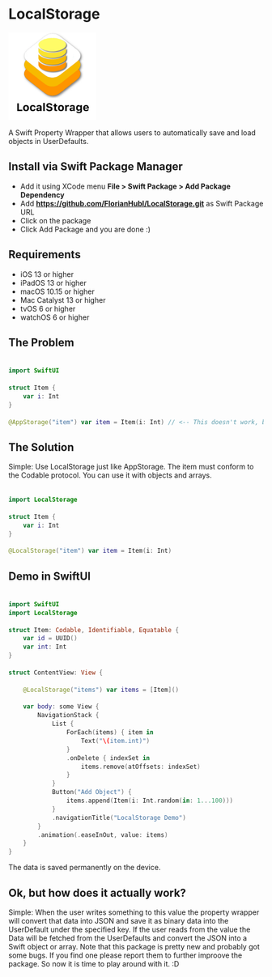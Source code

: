 # LocalStorage

<img src="https://github.com/FlorianHubl/LocalStorage/blob/main/LocalStorage.png" width="173" height="173">

A Swift Property Wrapper that allows users to automatically save and load objects in UserDefaults.

## Install via Swift Package Manager

- Add it using XCode menu **File > Swift Package > Add Package Dependency**
- Add **https://github.com/FlorianHubl/LocalStorage.git** as Swift Package URL
- Click on the package
- Click Add Package and you are done :)

## Requirements

- iOS 13 or higher
- iPadOS 13 or higher
- macOS 10.15 or higher
- Mac Catalyst 13 or higher
- tvOS 6 or higher
- watchOS 6 or higher

## The Problem 

```swift

import SwiftUI

struct Item {
    var i: Int
}

@AppStorage("item") var item = Item(i: Int) // <-- This doesn't work, because AppStorage/UserDefaults doesn't support objects and arrays


```

## The Solution

Simple: Use LocalStorage just like AppStorage.
The item must conform to the Codable protocol.
You can use it with objects and arrays.

```swift

import LocalStorage

struct Item {
    var i: Int
}

@LocalStorage("item") var item = Item(i: Int)


```


## Demo in SwiftUI

```swift

import SwiftUI
import LocalStorage

struct Item: Codable, Identifiable, Equatable {
    var id = UUID()
    var int: Int
}

struct ContentView: View {
    
    @LocalStorage("items") var items = [Item]()
    
    var body: some View {
        NavigationStack {
            List {
                ForEach(items) { item in
                    Text("\(item.int)")
                }
                .onDelete { indexSet in
                    items.remove(atOffsets: indexSet)
                }
            }
            Button("Add Object") {
                items.append(Item(i: Int.random(in: 1...100)))
            }
            .navigationTitle("LocalStorage Demo")
        }
        .animation(.easeInOut, value: items)
    }
}

```
The data is saved permanently on the device.

## Ok, but how does it actually work?

Simple: When the user writes something to this value the property wrapper will convert that data into JSON and save it as binary data into the UserDefault under the specified key. If the user reads from the value the Data will be fetched from the UserDefaults and convert the JSON into a Swift object or array. Note that this package is pretty new and probably got some bugs. If you find one please report them to further improove the package. So now it is time to play around with it. :D



